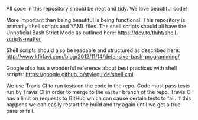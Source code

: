 All code in this repository should be neat and tidy. We love beautiful code!

More important than being beautiful is being functional. This repository is primarily shell scripts and YAML files. The shell scripts should all have the Unnoficial Bash Strict Mode as outlined here: https://dev.to/thiht/shell-scripts-matter

Shell scripts should also be readable and structured as described here: http://www.kfirlavi.com/blog/2012/11/14/defensive-bash-programming/

Google also has a wonderful reference about best practices with shell scripts: https://google.github.io/styleguide/shell.xml

We use Travis CI to run tests on the code in the repo. Code must pass tests run by Travis CI in order to merge to the `master` branch of the repo. Travis CI has a limit on requests to GitHub which can cause certain tests to fail. If this happens we can easily restart the build and try again until we get a true pass or fail.
